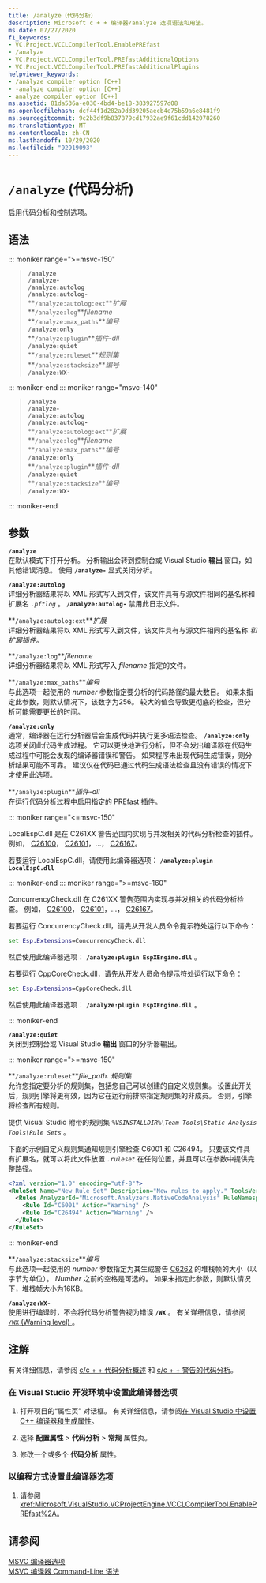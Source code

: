 ```yaml
---
title: /analyze（代码分析）
description: Microsoft c + + 编译器/analyze 选项语法和用法。
ms.date: 07/27/2020
f1_keywords:
- VC.Project.VCCLCompilerTool.EnablePREfast
- /analyze
- VC.Project.VCCLCompilerTool.PREfastAdditionalOptions
- VC.Project.VCCLCompilerTool.PREfastAdditionalPlugins
helpviewer_keywords:
- /analyze compiler option [C++]
- -analyze compiler option [C++]
- analyze compiler option [C++]
ms.assetid: 81da536a-e030-4bd4-be18-383927597d08
ms.openlocfilehash: dcf44f1d282a9dd39205aecb4e75b59a6e8481f9
ms.sourcegitcommit: 9c2b3df9b837879cd17932ae9f61cdd142078260
ms.translationtype: MT
ms.contentlocale: zh-CN
ms.lasthandoff: 10/29/2020
ms.locfileid: "92919093"
---
```

# <a name="analyze-code-analysis"></a>`/analyze` (代码分析) 

启用代码分析和控制选项。

## <a name="syntax"></a>语法

::: moniker range=">=msvc-150"

> **`/analyze`**\
> **`/analyze-`**\
> **`/analyze:autolog`**\
> **`/analyze:autolog-`**\
> **`/analyze:autolog:ext`***扩展*\
> **`/analyze:log`***filename*\
> **`/analyze:max_paths`***编号*\
> **`/analyze:only`**\
> **`/analyze:plugin`***插件-dll*\
> **`/analyze:quiet`**\
> **`/analyze:ruleset`***规则集*\
> **`/analyze:stacksize`***编号*\
> **`/analyze:WX-`**

::: moniker-end
::: moniker range="msvc-140"

> **`/analyze`**\
> **`/analyze-`**\
> **`/analyze:autolog`**\
> **`/analyze:autolog-`**\
> **`/analyze:autolog:ext`***扩展*\
> **`/analyze:log`***filename*\
> **`/analyze:max_paths`***编号*\
> **`/analyze:only`**\
> **`/analyze:plugin`***插件-dll*\
> **`/analyze:quiet`**\
> **`/analyze:stacksize`***编号*\
> **`/analyze:WX-`**

::: moniker-end

## <a name="arguments"></a>参数

**`/analyze`**\
在默认模式下打开分析。 分析输出会转到控制台或 Visual Studio **输出** 窗口，如其他错误消息。 使用 **`/analyze-`** 显式关闭分析。

**`/analyze:autolog`**\
详细分析器结果将以 XML 形式写入到文件，该文件具有与源文件相同的基名称和扩展名 *`.pftlog`* 。 **`/analyze:autolog-`** 禁用此日志文件。

**`/analyze:autolog:ext`***扩展*\
详细分析器结果将以 XML 形式写入到文件，该文件具有与源文件相同的基名称 *和扩展插件。*

**`/analyze:log`***filename*\
详细分析器结果将以 XML 形式写入 *filename* 指定的文件。

**`/analyze:max_paths`***编号*\
与此选项一起使用的 *number* 参数指定要分析的代码路径的最大数目。 如果未指定此参数，则默认情况下，该数字为256。 较大的值会导致更彻底的检查，但分析可能需要更长的时间。

**`/analyze:only`**\
通常，编译器在运行分析器后会生成代码并执行更多语法检查。 **`/analyze:only`** 选项关闭此代码生成过程。 它可以更快地进行分析，但不会发出编译器在代码生成过程中可能会发现的编译器错误和警告。 如果程序未出现代码生成错误，则分析结果可能不可靠。 建议仅在代码已通过代码生成语法检查且没有错误的情况下才使用此选项。

**`/analyze:plugin`***插件-dll*\
在运行代码分析过程中启用指定的 PREfast 插件。

::: moniker range="<=msvc-150"

LocalEspC.dll 是在 C261XX 警告范围内实现与并发相关的代码分析检查的插件。 例如， [C26100](../../code-quality/c26100.md)， [C26101](../../code-quality/c26101.md)，...，  [C26167](../../code-quality/c26167.md)。

若要运行 LocalEspC.dll，请使用此编译器选项： **`/analyze:plugin LocalEspC.dll`**

::: moniker-end
::: moniker range=">=msvc-160"

ConcurrencyCheck.dll 在 C261XX 警告范围内实现与并发相关的代码分析检查。 例如， [C26100](../../code-quality/c26100.md)， [C26101](../../code-quality/c26101.md)，...，  [C26167](../../code-quality/c26167.md)。

若要运行 ConcurrencyCheck.dll，请先从开发人员命令提示符处运行以下命令：

```cmd
set Esp.Extensions=ConcurrencyCheck.dll
```

然后使用此编译器选项： **`/analyze:plugin EspXEngine.dll`** 。

若要运行 CppCoreCheck.dll，请先从开发人员命令提示符处运行以下命令：

```cmd
set Esp.Extensions=CppCoreCheck.dll
```

然后使用此编译器选项： **`/analyze:plugin EspXEngine.dll`** 。

::: moniker-end

**`/analyze:quiet`**\
关闭到控制台或 Visual Studio **输出** 窗口的分析器输出。

::: moniker range=">=msvc-150"

**`/analyze:ruleset`***file_path. 规则集*\
允许您指定要分析的规则集，包括您自己可以创建的自定义规则集。 设置此开关后，规则引擎将更有效，因为它在运行前排除指定规则集的非成员。 否则，引擎将检查所有规则。

提供 Visual Studio 附带的规则集 *`%VSINSTALLDIR%\Team Tools\Static Analysis Tools\Rule Sets`* 。

下面的示例自定义规则集通知规则引擎检查 C6001 和 C26494。 只要该文件具有扩展名，就可以将此文件放置 *`.ruleset`* 在任何位置，并且可以在参数中提供完整路径。

```xml
<?xml version="1.0" encoding="utf-8"?>
<RuleSet Name="New Rule Set" Description="New rules to apply." ToolsVersion="15.0">
  <Rules AnalyzerId="Microsoft.Analyzers.NativeCodeAnalysis" RuleNamespace="Microsoft.Rules.Native">
    <Rule Id="C6001" Action="Warning" />
    <Rule Id="C26494" Action="Warning" />
  </Rules>
</RuleSet>
```

::: moniker-end

**`/analyze:stacksize`***编号*\
与此选项一起使用的 *number* 参数指定为其生成警告 [C6262](../../code-quality/c6262.md) 的堆栈帧的大小（以字节为单位）。 *Number* 之前的空格是可选的。 如果未指定此参数，则默认情况下，堆栈帧大小为16KB。

**`/analyze:WX-`**\
使用进行编译时，不会将代码分析警告视为错误 **`/WX`** 。 有关详细信息，请参阅[ `/WX` (Warning level) ](compiler-option-warning-level.md)。

## <a name="remarks"></a>注解

有关详细信息，请参阅 [c/c + + 代码分析概述](../../code-quality/code-analysis-for-c-cpp-overview.md) 和 [c/c + + 警告的代码分析](../../code-quality/code-analysis-for-c-cpp-warnings.md)。

### <a name="to-set-this-compiler-option-in-the-visual-studio-development-environment"></a>在 Visual Studio 开发环境中设置此编译器选项

1. 打开项目的“属性页”  对话框。 有关详细信息，请参阅[在 Visual Studio 中设置 C++ 编译器和生成属性](../working-with-project-properties.md)。

1. 选择 **配置属性**  >  **代码分析**  >  **常规** 属性页。

1. 修改一个或多个 **代码分析** 属性。

### <a name="to-set-this-compiler-option-programmatically"></a>以编程方式设置此编译器选项

1. 请参阅 <xref:Microsoft.VisualStudio.VCProjectEngine.VCCLCompilerTool.EnablePREfast%2A>。

## <a name="see-also"></a>请参阅

[MSVC 编译器选项](compiler-options.md)\
[MSVC 编译器 Command-Line 语法](compiler-command-line-syntax.md)
